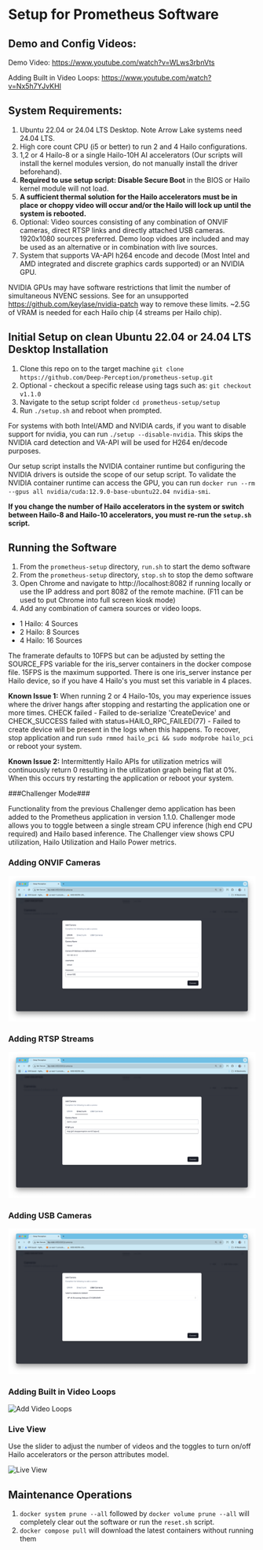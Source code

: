 # Setup for Prometheus Software

## Demo and Config Videos: 

Demo Video: https://www.youtube.com/watch?v=WLws3rbnVts

Adding Built in Video Loops: https://www.youtube.com/watch?v=Nx5h7YJvKHI

## System Requirements:

1. Ubuntu 22.04 or 24.04 LTS Desktop. Note Arrow Lake systems need 24.04 LTS.
2. High core count CPU (i5 or better) to run 2 and 4 Hailo configurations. 
3. 1,2 or 4 Hailo-8 or a single Hailo-10H AI accelerators (Our scripts will install the kernel modules version, do not manually install the driver beforehand).
4. **Required to use setup script: Disable Secure Boot** in the BIOS or Hailo kernel module will not load.
5. **A sufficient thermal solution for the Hailo accelerators must be in place or choppy video will occur and/or the Hailo will lock up until the system is rebooted.**  
6. Optional: Video sources consisting of any combination of ONVIF cameras, direct RTSP links and directly attached USB cameras. 1920x1080 sources preferred. Demo loop vidoes are included and may be used as an alternative or in combination with live sources.
7. System that supports VA-API h264 encode and decode (Most Intel and AMD integrated and discrete graphics cards supported) or an NVIDIA GPU.

NVIDIA GPUs may have software restrictions that limit the number of simultaneous NVENC sessions. See for an unsupported https://github.com/keylase/nvidia-patch way to remove these limits. ~2.5G of VRAM is needed for each Hailo chip (4 streams per Hailo chip).

## Initial Setup on clean Ubuntu 22.04 or 24.04 LTS Desktop Installation

1. Clone this repo on to the target machine `git clone https://github.com/Deep-Perception/prometheus-setup.git`
2. Optional - checkout a specific release using tags such as: `git checkout v1.1.0`
3. Navigate to the setup script folder `cd prometheus-setup/setup`
4. Run `./setup.sh` and reboot when prompted.

For systems with both Intel/AMD and NVIDIA cards, if you want to disable support for nvidia, you can run `./setup --disable-nvidia`. This skips the NVIDIA card detection and VA-API will be used for H264 en/decode purposes. 

Our setup script installs the NVIDIA container runtime but configuring the NVIDIA drivers is outside the scope of our setup script. To validate the NVIDIA container runtime can access the GPU, you can run `docker run --rm --gpus all nvidia/cuda:12.9.0-base-ubuntu22.04 nvidia-smi`.

**If you change the number of Hailo accelerators in the system or switch between Hailo-8 and Hailo-10 accelerators, you must re-run the `setup.sh` script.**

## Running the Software

1. From the `prometheus-setup` directory, `run.sh` to start the demo software
2. From the `prometheus-setup` directory, `stop.sh` to stop the demo software
3. Open Chrome and navigate to http://localhost:8082 if running locally or use the IP address and port 8082 of the remote machine. (F11 can be used to put Chrome into full screen kiosk mode)
4. Add any combination of camera sources or video loops.
- 1 Hailo: 4 Sources
- 2 Hailo: 8 Sources
- 4 Hailo: 16 Sources

The framerate defaults to 10FPS but can be adjusted by setting the SOURCE_FPS variable for the iris_server containers in the docker compose file. 15FPS is the maximum supported. There is one iris_server instance per Hailo device, so if you have 4 Hailo's you must set this variable in 4 places. 

**Known Issue 1:** When running 2 or 4 Hailo-10s, you may experience issues where the driver hangs after stopping and restarting the application one or more times. CHECK failed - Failed to de-serialize 'CreateDevice' and CHECK_SUCCESS failed with status=HAILO_RPC_FAILED(77) - Failed to create device will be present in the logs when this happens. To recover, stop application and run `sudo rmmod hailo_pci && sudo modprobe hailo_pci` or reboot your system.

**Known Issue 2:** Intermittently Hailo APIs for utilization metrics will continuously return 0 resulting in the utilization graph being flat at 0%. When this occurs try restarting the application or reboot your system.

###Challenger Mode###

Functionality from the previous Challenger demo application has been added to the Prometheus application in version 1.1.0. Challenger mode allows you to toggle between a single stream CPU inference (high end CPU required) and Hailo based inference. The Challenger view shows CPU utilization, Hailo Utilization and Hailo Power metrics. 

### Adding ONVIF Cameras

![Add ONVIF Camera](images/Add_ONVIF.png)

### Adding RTSP Streams

![Add RTSP Stream](images/Add_RTSP.png)

### Adding USB Cameras

![Add USB Camera](images/Add_USB.png)

### Adding Built in Video Loops

![Add Video Loops](images/Add_Video_Loops.png)

### Live View

Use the slider to adjust the number of videos and the toggles to turn on/off Hailo accelerators or the person attributes model.

![Live View](images/Live_View.png)

## Maintenance Operations

1. `docker system prune --all` followed by `docker volume prune --all` will completely clear out the software or run the `reset.sh` script.
2. `docker compose pull` will download the latest containers without running them 
